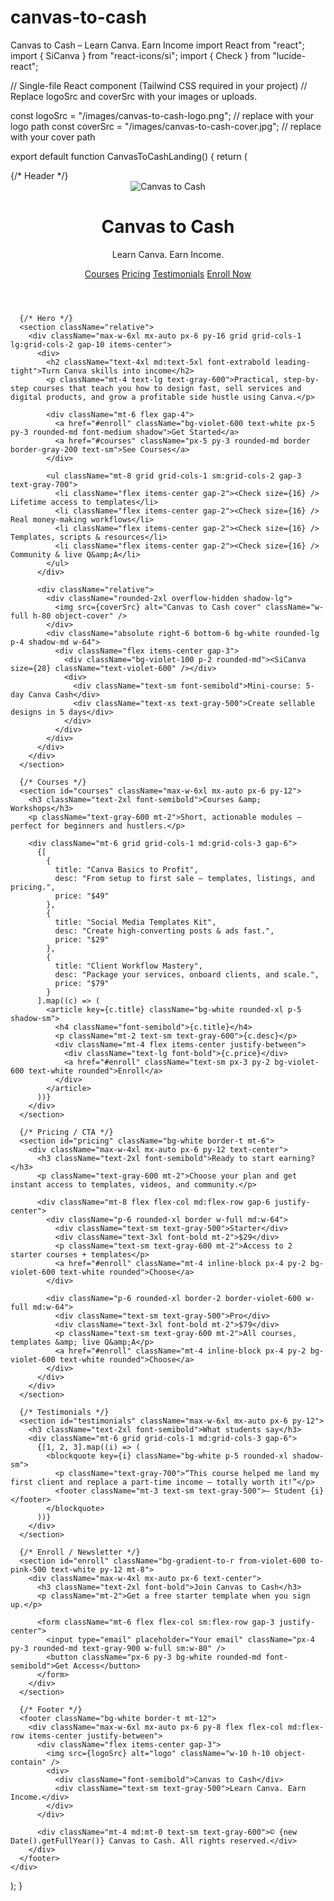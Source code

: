 # canvas-to-cash
Canvas to Cash – Learn Canva. Earn Income
import React from "react";
import { SiCanva } from "react-icons/si";
import { Check } from "lucide-react";

// Single-file React component (Tailwind CSS required in your project)
// Replace logoSrc and coverSrc with your images or uploads.

const logoSrc = "/images/canvas-to-cash-logo.png"; // replace with your logo path
const coverSrc = "/images/canvas-to-cash-cover.jpg"; // replace with your cover path

export default function CanvasToCashLanding() {
  return (
    <div className="min-h-screen bg-gray-50 text-gray-900">
      {/* Header */}
      <header className="bg-white shadow-sm">
        <div className="max-w-6xl mx-auto px-6 py-4 flex items-center justify-between">
          <div className="flex items-center gap-3">
            <img src={logoSrc} alt="Canvas to Cash" className="w-12 h-12 object-contain rounded-md" />
            <div>
              <h1 className="text-lg font-bold">Canvas to Cash</h1>
              <p className="text-sm text-gray-500">Learn Canva. Earn Income.</p>
            </div>
          </div>
          <nav className="flex items-center gap-4">
            <a className="text-sm hover:underline" href="#courses">Courses</a>
            <a className="text-sm hover:underline" href="#pricing">Pricing</a>
            <a className="text-sm hover:underline" href="#testimonials">Testimonials</a>
            <a className="inline-block bg-violet-600 text-white px-4 py-2 rounded-md text-sm shadow-sm" href="#enroll">Enroll Now</a>
          </nav>
        </div>
      </header>

      {/* Hero */}
      <section className="relative">
        <div className="max-w-6xl mx-auto px-6 py-16 grid grid-cols-1 lg:grid-cols-2 gap-10 items-center">
          <div>
            <h2 className="text-4xl md:text-5xl font-extrabold leading-tight">Turn Canva skills into income</h2>
            <p className="mt-4 text-lg text-gray-600">Practical, step-by-step courses that teach you how to design fast, sell services and digital products, and grow a profitable side hustle using Canva.</p>

            <div className="mt-6 flex gap-4">
              <a href="#enroll" className="bg-violet-600 text-white px-5 py-3 rounded-md font-medium shadow">Get Started</a>
              <a href="#courses" className="px-5 py-3 rounded-md border border-gray-200 text-sm">See Courses</a>
            </div>

            <ul className="mt-8 grid grid-cols-1 sm:grid-cols-2 gap-3 text-gray-700">
              <li className="flex items-center gap-2"><Check size={16} /> Lifetime access to templates</li>
              <li className="flex items-center gap-2"><Check size={16} /> Real money-making workflows</li>
              <li className="flex items-center gap-2"><Check size={16} /> Templates, scripts & resources</li>
              <li className="flex items-center gap-2"><Check size={16} /> Community & live Q&amp;A</li>
            </ul>
          </div>

          <div className="relative">
            <div className="rounded-2xl overflow-hidden shadow-lg">
              <img src={coverSrc} alt="Canvas to Cash cover" className="w-full h-80 object-cover" />
            </div>
            <div className="absolute right-6 bottom-6 bg-white rounded-lg p-4 shadow-md w-64">
              <div className="flex items-center gap-3">
                <div className="bg-violet-100 p-2 rounded-md"><SiCanva size={28} className="text-violet-600" /></div>
                <div>
                  <div className="text-sm font-semibold">Mini-course: 5-day Canva Cash</div>
                  <div className="text-xs text-gray-500">Create sellable designs in 5 days</div>
                </div>
              </div>
            </div>
          </div>
        </div>
      </section>

      {/* Courses */}
      <section id="courses" className="max-w-6xl mx-auto px-6 py-12">
        <h3 className="text-2xl font-semibold">Courses &amp; Workshops</h3>
        <p className="text-gray-600 mt-2">Short, actionable modules — perfect for beginners and hustlers.</p>

        <div className="mt-6 grid grid-cols-1 md:grid-cols-3 gap-6">
          {[
            {
              title: "Canva Basics to Profit",
              desc: "From setup to first sale — templates, listings, and pricing.",
              price: "$49"
            },
            {
              title: "Social Media Templates Kit",
              desc: "Create high-converting posts & ads fast.",
              price: "$29"
            },
            {
              title: "Client Workflow Mastery",
              desc: "Package your services, onboard clients, and scale.",
              price: "$79"
            }
          ].map((c) => (
            <article key={c.title} className="bg-white rounded-xl p-5 shadow-sm">
              <h4 className="font-semibold">{c.title}</h4>
              <p className="mt-2 text-sm text-gray-600">{c.desc}</p>
              <div className="mt-4 flex items-center justify-between">
                <div className="text-lg font-bold">{c.price}</div>
                <a href="#enroll" className="text-sm px-3 py-2 bg-violet-600 text-white rounded">Enroll</a>
              </div>
            </article>
          ))}
        </div>
      </section>

      {/* Pricing / CTA */}
      <section id="pricing" className="bg-white border-t mt-6">
        <div className="max-w-4xl mx-auto px-6 py-12 text-center">
          <h3 className="text-2xl font-semibold">Ready to start earning?</h3>
          <p className="text-gray-600 mt-2">Choose your plan and get instant access to templates, videos, and community.</p>

          <div className="mt-8 flex flex-col md:flex-row gap-6 justify-center">
            <div className="p-6 rounded-xl border w-full md:w-64">
              <div className="text-sm text-gray-500">Starter</div>
              <div className="text-3xl font-bold mt-2">$29</div>
              <p className="text-sm text-gray-600 mt-2">Access to 2 starter courses + templates</p>
              <a href="#enroll" className="mt-4 inline-block px-4 py-2 bg-violet-600 text-white rounded">Choose</a>
            </div>

            <div className="p-6 rounded-xl border-2 border-violet-600 w-full md:w-64">
              <div className="text-sm text-gray-500">Pro</div>
              <div className="text-3xl font-bold mt-2">$79</div>
              <p className="text-sm text-gray-600 mt-2">All courses, templates &amp; live Q&amp;A</p>
              <a href="#enroll" className="mt-4 inline-block px-4 py-2 bg-violet-600 text-white rounded">Choose</a>
            </div>
          </div>
        </div>
      </section>

      {/* Testimonials */}
      <section id="testimonials" className="max-w-6xl mx-auto px-6 py-12">
        <h3 className="text-2xl font-semibold">What students say</h3>
        <div className="mt-6 grid grid-cols-1 md:grid-cols-3 gap-6">
          {[1, 2, 3].map((i) => (
            <blockquote key={i} className="bg-white p-5 rounded-xl shadow-sm">
              <p className="text-gray-700">“This course helped me land my first client and replace a part-time income — totally worth it!”</p>
              <footer className="mt-3 text-sm text-gray-500">— Student {i}</footer>
            </blockquote>
          ))}
        </div>
      </section>

      {/* Enroll / Newsletter */}
      <section id="enroll" className="bg-gradient-to-r from-violet-600 to-pink-500 text-white py-12 mt-8">
        <div className="max-w-4xl mx-auto px-6 text-center">
          <h3 className="text-2xl font-bold">Join Canvas to Cash</h3>
          <p className="mt-2">Get a free starter template when you sign up.</p>

          <form className="mt-6 flex flex-col sm:flex-row gap-3 justify-center">
            <input type="email" placeholder="Your email" className="px-4 py-3 rounded-md text-gray-900 w-full sm:w-80" />
            <button className="px-6 py-3 bg-white rounded-md font-semibold">Get Access</button>
          </form>
        </div>
      </section>

      {/* Footer */}
      <footer className="bg-white border-t mt-12">
        <div className="max-w-6xl mx-auto px-6 py-8 flex flex-col md:flex-row items-center justify-between">
          <div className="flex items-center gap-3">
            <img src={logoSrc} alt="logo" className="w-10 h-10 object-contain" />
            <div>
              <div className="font-semibold">Canvas to Cash</div>
              <div className="text-sm text-gray-500">Learn Canva. Earn Income.</div>
            </div>
          </div>

          <div className="mt-4 md:mt-0 text-sm text-gray-600">© {new Date().getFullYear()} Canvas to Cash. All rights reserved.</div>
        </div>
      </footer>
    </div>
  );
}

